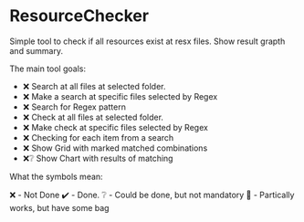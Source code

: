 # ResourceChecker
Simple tool to check if all resources exist at resx files. Show result grapth and summary.

The main tool goals:

* ❌ Search at all files at selected folder.
* ❌ Make a search at specific files selected by Regex
* ❌ Search for Regex pattern
* ❌ Check at all files at selected folder.
* ❌ Make check at specific files selected by Regex
* ❌ Checking for each item from a search
* ❌ Show Grid with marked matched combinations
* ❌❔ Show Chart with results of matching

What the symbols mean:

❌ - Not Done
✔️ - Done.
❔ - Could be done, but not mandatory
🐛 - Partically works, but have some bag
